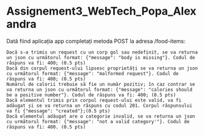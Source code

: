 # Assignement3_WebTech_Popa_Alexandra

Dată fiind aplicația app completați metoda POST la adresa /food-items:

    Dacă s-a trimis un request cu un corp gol sau nedefinit, se va returna un json cu următorul format: {"message": "body is missing"}. Codul de răspuns va fi: 400; (0.5 pts)
    Dacă din corpul request-ului lipsesc proprietăți se va returna un json cu următorul format: {"message": "malformed request"}. Codul de răspuns va fi: 400; (0.5 pts)
    Numărul de calorii trebuie să fie un număr pozitiv; în caz contrar se va returna un json cu următorul format: {"message": "calories should be a positive number"}. Codul de răspuns va fi: 400; (0.5 pts)
    Dacă elementul trimis prin corpul request-ului este valid, va fi adăugat și se va returna un răspuns cu codul 201. Corpul răspunsului va fi {"message": "created"};(0.5 pts)
    Dacă elementul adăugat are o categorie invalid, se va returna un json cu următorul format: {"message": "not a valid category'"}. Codul de răspuns va fi: 400. (0.5 pts)
